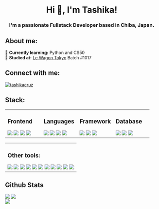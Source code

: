 <h1 align="center">Hi 👋, I'm Tashika!</h1>
<h3 align="center">I'm a passionate Fullstack Developer based in Chiba, Japan.</h3>

## About me:
🧠 <b>Currently learning:</b> Python and CS50 <br>
🚙 <b>Studied at:</b> [Le Wagon Tokyo](https://www.lewagon.com/tokyo) Batch #1017 <br>

## Connect with me:
<p align="left">
<a href="https://linkedin.com/in/tashikacruz" target="blank"><img align="center" src="https://img.shields.io/badge/linkedin-%230077B5.svg?style=for-the-badge&logo=linkedin&logoColor=white" alt="tashikacruz" /></a>
</p>

## Stack: 
<table><tr><td valign="top" width="25%">
  
<div align="left">
  <h3> Frontend </h3>
   <img src="https://img.shields.io/badge/html5-%23E34F26.svg?style=for-the-badge&logo=html5&logoColor=white" />
   <img src="https://img.shields.io/badge/css3-%231572B6.svg?style=for-the-badge&logo=css3&logoColor=white" />
   <img src="https://img.shields.io/badge/bootstrap-%23563D7C.svg?style=for-the-badge&logo=bootstrap&logoColor=white" />
   <img src="https://img.shields.io/badge/react-%2320232a.svg?style=for-the-badge&logo=react&logoColor=%2361DAFB" />
</div>
  
</td><td valign="top" width="25%">
  
<div align="left">
  <h3> Languages </h3>
  <img src="https://img.shields.io/badge/ruby-%23CC342D.svg?style=for-the-badge&logo=ruby&logoColor=white" />
  <img src="https://img.shields.io/badge/python-3670A0?style=for-the-badge&logo=python&logoColor=ffdd54" />
 <img src="https://img.shields.io/badge/javascript-%23323330.svg?style=for-the-badge&logo=javascript&logoColor=%23F7DF1E" />
   <img src="https://img.shields.io/badge/c%23-%23239120.svg?style=for-the-badge&logo=c-sharp&logoColor=white" />
</div>
  
</td><td valign="top" width="25%">
  
<div align="left">
  <h3> Framework </h3>
   <img src="https://img.shields.io/badge/rails-%23CC0000.svg?style=for-the-badge&logo=ruby-on-rails&logoColor=white" />
   <img src="https://img.shields.io/badge/django-%23092E20.svg?style=for-the-badge&logo=django&logoColor=white" />
   <img src="https://img.shields.io/badge/.NET-5C2D91?style=for-the-badge&logo=.net&logoColor=white" />
</div>

</td><td valign="top" width="25%">
  
<div align="left">
  <h3> Database </h3>
   <img src="https://img.shields.io/badge/Microsoft%20SQL%20Server-CC2927?style=for-the-badge&logo=microsoft%20sql%20server&logoColor=white" />
   <img src="https://img.shields.io/badge/postgres-%23316192.svg?style=for-the-badge&logo=postgresql&logoColor=white" />
   <img src="https://img.shields.io/badge/sqlite-%2307405e.svg?style=for-the-badge&logo=sqlite&logoColor=white" />
</div>

</td></tr></table>                                                                                                      
<table><tr><td valign="top" width="100%">
<h3 align="left">Other tools:</h3>     
  <img src="https://img.shields.io/badge/webpack-%238DD6F9.svg?style=for-the-badge&logo=webpack&logoColor=black" />
  <img src="https://img.shields.io/badge/yarn-%232C8EBB.svg?style=for-the-badge&logo=yarn&logoColor=white" />         
  <img src="https://img.shields.io/badge/node.js-6DA55F?style=for-the-badge&logo=node.js&logoColor=white" />
  <img src="https://img.shields.io/badge/heroku-%23430098.svg?style=for-the-badge&logo=heroku&logoColor=white" />
  <img src="https://img.shields.io/badge/figma-%23F24E1E.svg?style=for-the-badge&logo=figma&logoColor=white" />
  <img src="https://img.shields.io/badge/Notion-%23000000.svg?style=for-the-badge&logo=notion&logoColor=white" />
  <img src="https://img.shields.io/badge/Trello-%23026AA7.svg?style=for-the-badge&logo=Trello&logoColor=white" />
  <img src="https://img.shields.io/badge/Postman-FF6C37?style=for-the-badge&logo=postman&logoColor=white" />
  <img src="https://img.shields.io/badge/Slack-4A154B?style=for-the-badge&logo=slack&logoColor=white" />
  <img src="https://img.shields.io/badge/pycharm-143?style=for-the-badge&logo=pycharm&logoColor=black&color=black&labelColor=green" />
  <img src="https://img.shields.io/badge/Visual%20Studio%20Code-0078d7.svg?style=for-the-badge&logo=visual-studio-code&logoColor=white" />
</td></tr></table>  
                                                           



## Github Stats  
<img src="https://github-readme-streak-stats.herokuapp.com/?user=tashseb&hide_border=true&layout=compact" align="left" />
<img src="https://github-readme-stats.vercel.app/api?username=tashseb&show_icons=true&count_private=true&hide_border=true" align="left" />  
<br/>  
<img src="https://github-readme-stats.vercel.app/api/top-langs/?username=tashseb&hide_border=true&layout=compact" align="left" />
<br/>  



<br/>  

  

<br/>  


<br/>  
